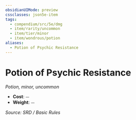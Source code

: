 ```yaml
---
obsidianUIMode: preview
cssclasses: json5e-item
tags:
  - compendium/src/5e/dmg
  - item/rarity/uncommon
  - item/tier/minor
  - item/wondrous/potion
aliases:
  - Potion of Psychic Resistance
---
```

# Potion of Psychic Resistance
*Potion, minor, uncommon*  

- **Cost**: ⏤
- **Weight**: ⏤

*Source: SRD / Basic Rules*
